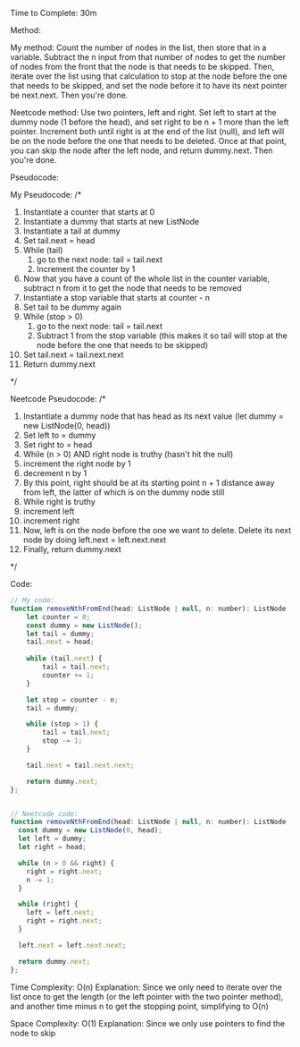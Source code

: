 Time to Complete: 30m

Method:

My method: Count the number of nodes in the list, then store that in a variable. Subtract the n input from that number of nodes to get the number of nodes from the front that the node is that needs to be skipped. Then, iterate over the list using that calculation to stop at the node before the one that needs to be skipped, and set the node before it to have its next pointer be next.next. Then you're done.

Neetcode method: Use two pointers, left and right. Set left to start at the dummy node (1 before the head), and set right to be n + 1 more than the left pointer. Increment both until right is at the end of the list (null), and left will be on the node before the one that needs to be deleted. Once at that point, you can skip the node after the left node, and return dummy.next. Then you're done.

Pseudocode:

My Pseudocode:
/*

1. Instantiate a counter that starts at 0
2. Instantiate a dummy that starts at new ListNode
3. Instantiate a tail at dummy
4. Set tail.next = head
5. While (tail)
    1. go to the next node: tail = tail.next
    2. Increment the counter by 1
6. Now that you have a count of the whole list in the counter variable, subtract n from it to get the node that needs to be removed
7. Instantiate a stop variable that starts at counter - n
8. Set tail to be dummy again
9. While (stop > 0)
    1. go to the next node: tail = tail.next
    2. Subtract 1 from the stop variable
    (this makes it so tail will stop at the node before the one that needs to be skipped)
10. Set tail.next = tail.next.next
11. Return dummy.next

*/

Neetcode Pseudocode:
/*

1. Instantiate a dummy node that has head as its next value (let dummy = new ListNode(0, head))
2. Set left to = dummy
3. Set right to = head
4. While (n > 0) AND right node is truthy (hasn't hit the null)
  1. increment the right node by 1
  2. decrement n by 1
5. By this point, right should be at its starting point n + 1 distance away from left, the latter of which is on the dummy node still
6. While right is truthy
  1. increment left
  2. increment right
7. Now, left is on the node before the one we want to delete. Delete its next node by doing left.next = left.next.next
8. Finally, return dummy.next

*/

Code:

```js
// My code:
function removeNthFromEnd(head: ListNode | null, n: number): ListNode | null {
    let counter = 0;
    const dummy = new ListNode();
    let tail = dummy;
    tail.next = head;
    
    while (tail.next) {
        tail = tail.next;
        counter += 1;
    }

    let stop = counter - n;
    tail = dummy;

    while (stop > 1) {
        tail = tail.next;
        stop -= 1;
    }

    tail.next = tail.next.next;

    return dummy.next;
};


// Neetcode code:
function removeNthFromEnd(head: ListNode | null, n: number): ListNode | null {
  const dummy = new ListNode(0, head);
  let left = dummy;
  let right = head;

  while (n > 0 && right) {
    right = right.next;
    n -= 1;
  }

  while (right) {
    left = left.next;
    right = right.next;
  }

  left.next = left.next.next;

  return dummy.next;
};
```


Time Complexity: O(n)
Explanation: Since we only need to iterate over the list once to get the length (or the left pointer with the two pointer method), and another time minus n to get the stopping point, simplifying to O(n)

Space Complexity: O(1)
Explanation: Since we only use pointers to find the node to skip
